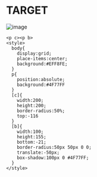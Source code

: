 # TARGET

![image](https://github.com/gaschneider/cssbattle/assets/16023844/ee99b717-aab6-4f8f-9e32-e3c2147fbf5d)

```
<p c><p b>
<style>
  body{
    display:grid;
    place-items:center;
    background:#EFF8FE;
  }
  p{
    position:absolute;
    background:#4F77FF
  }
  [c]{
    width:200;
    height:200;
    border-radius:50%;
    top:-116
  }
  [b]{
    width:100;
    height:155;
    bottom:-21;
    border-radius:50px 50px 0 0;
    translate:-50px;
    box-shadow:100px 0 #4F77FF;
  }
</style>
```

